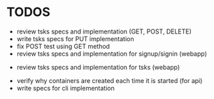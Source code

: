 # TODOS

* review tsks specs and implementation (GET, POST, DELETE)
* write tsks specs for PUT implementation
* fix POST test using GET method
* review tsks specs and implementation for signup/signin (webapp)
+ review tsks specs and implementation for tsks (webapp)
- verify why containers are created each time it is started (for api)
- write specs for cli implementation
